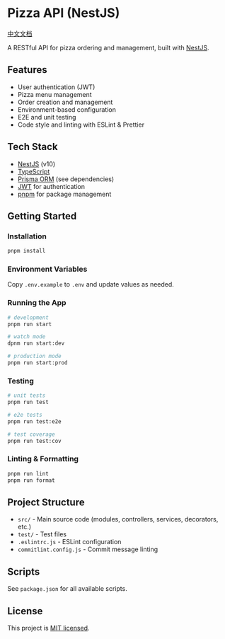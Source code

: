 # Pizza API (NestJS)

[中文文档](./README.zh-CN.md)

A RESTful API for pizza ordering and management, built with [NestJS](https://nestjs.com/).

## Features

- User authentication (JWT)
- Pizza menu management
- Order creation and management
- Environment-based configuration
- E2E and unit testing
- Code style and linting with ESLint & Prettier

## Tech Stack

- [NestJS](https://nestjs.com/) (v10)
- [TypeScript](https://www.typescriptlang.org/)
- [Prisma ORM](https://www.prisma.io/) (see dependencies)
- [JWT](https://jwt.io/) for authentication
- [pnpm](https://pnpm.io/) for package management

## Getting Started

### Installation

```bash
pnpm install
```

### Environment Variables

Copy `.env.example` to `.env` and update values as needed.

### Running the App

```bash
# development
pnpm run start

# watch mode
dpnm run start:dev

# production mode
pnpm run start:prod
```

### Testing

```bash
# unit tests
pnpm run test

# e2e tests
pnpm run test:e2e

# test coverage
pnpm run test:cov
```

### Linting & Formatting

```bash
pnpm run lint
pnpm run format
```

## Project Structure

- `src/` - Main source code (modules, controllers, services, decorators, etc.)
- `test/` - Test files
- `.eslintrc.js` - ESLint configuration
- `commitlint.config.js` - Commit message linting

## Scripts

See `package.json` for all available scripts.

## License

This project is [MIT licensed](LICENSE).
